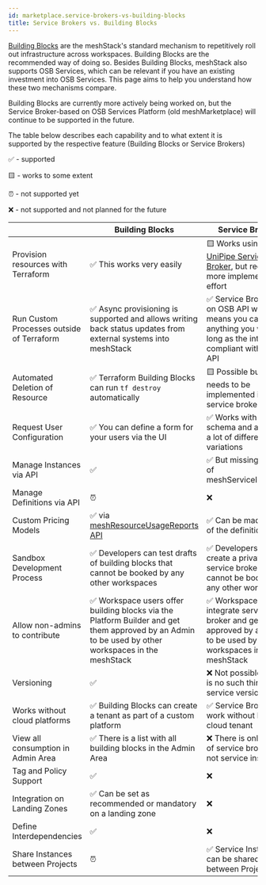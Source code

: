 ```yaml
---
id: marketplace.service-brokers-vs-building-blocks
title: Service Brokers vs. Building Blocks
---
```


[Building Blocks](administration.building-blocks.md) are the meshStack's standard mechanism to repetitively roll out infrastructure
across workspaces. Building Blocks are the recommended way of doing so. Besides Building Blocks, meshStack also supports OSB Services, which can be relevant if you have an existing investment into OSB Services. This page aims to help you understand how these two mechanisms compare.

Building Blocks are currently more actively being worked on, but the Service Broker-based on OSB Services Platform (old meshMarketplace)
will continue to be supported in the future.

The table below describes each capability and to what extent it is supported by the respective feature (Building Blocks or Service Brokers)

✅ - supported

🟨 - works to some extent

⏰ - not supported yet

❌ - not supported and not planned for the future

|                                           | Building Blocks                                                                                                                                    | Service Brokers                                                                                                                       |
|-------------------------------------------|----------------------------------------------------------------------------------------------------------------------------------------------------|---------------------------------------------------------------------------------------------------------------------------------------|
| Provision resources with Terraform        | ✅ This works very easily                                                                                                                           | 🟨 Works using [UniPipe Service Broker](https://github.com/meshcloud/unipipe-service-broker), but requires more implementation effort |
| Run Custom Processes outside of Terraform | ✅ Async provisioning is supported and allows writing back status updates from external systems into meshStack                                      | ✅ Service Brokers run on OSB API which means you can build anything you want as long as the interface is compliant with OSB API       |
| Automated Deletion of Resource            | ✅ Terraform Building Blocks can run `tf destroy` automatically                                                                                     | 🟨 Possible but logic needs to be implemented in the service broker                                                                   |
| Request User Configuration                | ✅ You can define a form for your users via the UI                                                                                                  | ✅ Works with JSON schema and allows for a lot of different variations                                                                 |
| Manage Instances via API                  | ✅                                                                                                                                                  | ✅ But missing deletion of meshServiceInstances                                                                                        |
| Manage Definitions via API                | ⏰                                                                                                                                                  | ❌                                                                                                                                     |
| Custom Pricing Models                     | ✅ via [meshResourceUsageReports API](pathname:///billing-api/index.html#_put_meshresourceusagereports)                                             | ✅ Can be made part of the definition                                                                                          |
| Sandbox Development Process               | ✅ Developers can test drafts of building blocks that cannot be booked by any other workspaces                                                      | ✅ Developers can create a private service broker that cannot be booked by any other workspaces                                        |
| Allow non-admins to contribute            | ✅ Workspace users offer building blocks via the Platform Builder and get them approved by an Admin to be used by other workspaces in the meshStack | ✅ Workspace users integrate service broker and get it approved by an Admin to be used by other workspaces in the meshStack         |
| Versioning                                | ✅                                                                                                                                                  | ❌ Not possible. There is no such thing as service versions                                                                            |
| Works without cloud platforms             | ✅ Building Blocks can create a tenant as part of a custom platform                                                                                 | ✅ Service Brokers work without having a cloud tenant                                                                                  |
| View all consumption in Admin Area        | ✅ There is a list with all building blocks in the Admin Area                                                                                       | ❌ There is only a list of service brokers but not service instances                                                                   |
| Tag and Policy Support                    | ✅                                                                                                                                                  | ❌                                                                                                                                     |
| Integration on Landing Zones              | ✅ Can be set as recommended or mandatory on a landing zone                                                                                         | ❌                                                                                                           |
| Define Interdependencies                  | ✅                                                                                                                                                  | ❌                                                                                                                                     |
| Share Instances between Projects          | ⏰                                                                                                                                                  | ✅ Service Instances can be shared between Projects                                                                                |
